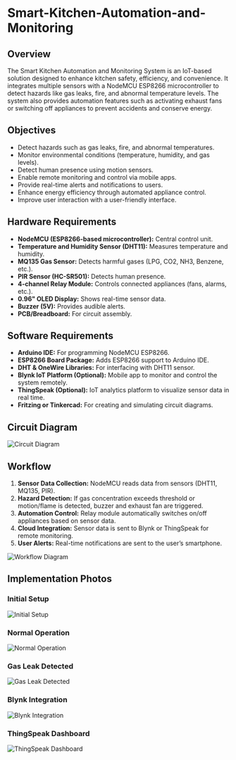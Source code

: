 # Smart-Kitchen-Automation-and-Monitoring

## Overview
The Smart Kitchen Automation and Monitoring System is an IoT-based solution designed to enhance kitchen safety, efficiency, and convenience. It integrates multiple sensors with a NodeMCU ESP8266 microcontroller to detect hazards like gas leaks, fire, and abnormal temperature levels. The system also provides automation features such as activating exhaust fans or switching off appliances to prevent accidents and conserve energy.

## Objectives
- Detect hazards such as gas leaks, fire, and abnormal temperatures.
- Monitor environmental conditions (temperature, humidity, and gas levels).
- Detect human presence using motion sensors.
- Enable remote monitoring and control via mobile apps.
- Provide real-time alerts and notifications to users.
- Enhance energy efficiency through automated appliance control.
- Improve user interaction with a user-friendly interface.

## Hardware Requirements
- **NodeMCU (ESP8266-based microcontroller):** Central control unit.
- **Temperature and Humidity Sensor (DHT11):** Measures temperature and humidity.
- **MQ135 Gas Sensor:** Detects harmful gases (LPG, CO2, NH3, Benzene, etc.).
- **PIR Sensor (HC-SR501):** Detects human presence.
- **4-channel Relay Module:** Controls connected appliances (fans, alarms, etc.).
- **0.96" OLED Display:** Shows real-time sensor data.
- **Buzzer (5V):** Provides audible alerts.
- **PCB/Breadboard:** For circuit assembly.

## Software Requirements
- **Arduino IDE:** For programming NodeMCU ESP8266.
- **ESP8266 Board Package:** Adds ESP8266 support to Arduino IDE.
- **DHT & OneWire Libraries:** For interfacing with DHT11 sensor.
- **Blynk IoT Platform (Optional):** Mobile app to monitor and control the system remotely.
- **ThingSpeak (Optional):** IoT analytics platform to visualize sensor data in real time.
- **Fritzing or Tinkercad:** For creating and simulating circuit diagrams.

## Circuit Diagram
![Circuit Diagram](images/circuit-diagram.png)

## Workflow
1. **Sensor Data Collection:** NodeMCU reads data from sensors (DHT11, MQ135, PIR).
2. **Hazard Detection:** If gas concentration exceeds threshold or motion/flame is detected, buzzer and exhaust fan are triggered.
3. **Automation Control:** Relay module automatically switches on/off appliances based on sensor data.
4. **Cloud Integration:** Sensor data is sent to Blynk or ThingSpeak for remote monitoring.
5. **User Alerts:** Real-time notifications are sent to the user’s smartphone.

![Workflow Diagram](images/workflow.png)

## Implementation Photos
### Initial Setup
![Initial Setup](images/setup1.jpg)

### Normal Operation
![Normal Operation](images/setup2.jpg)

### Gas Leak Detected
![Gas Leak Detected](images/setup3.jpg)

### Blynk Integration
![Blynk Integration](images/setup4.jpg)

### ThingSpeak Dashboard
![ThingSpeak Dashboard](images/setup5.jpg)
